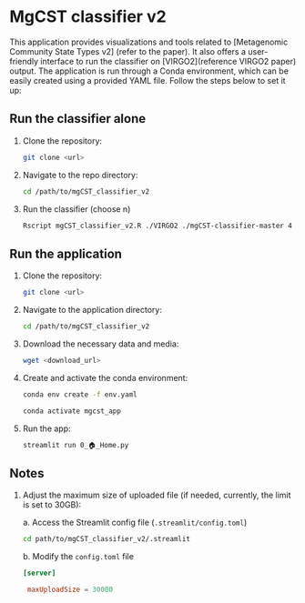 # MgCST classifier v2

This application provides visualizations and tools related to [Metagenomic Community State Types v2] (refer to the paper). It also offers a user-friendly interface to run the classifier on [VIRGO2](reference VIRGO2 paper) output. The application is run through a Conda environment, which can be easily created using a provided YAML file. Follow the steps below to set it up:

## Run the classifier alone

1. Clone the repository:
    ```bash
    git clone <url> 
    ```
2. Navigate to the repo directory:
    ```bash
    cd /path/to/mgCST_classifier_v2
    ```
3. Run the classifier (choose n)
   ```bash
   Rscript mgCST_classifier_v2.R ./VIRGO2 ./mgCST-classifier-master 4
   ```
   
## Run the application

1. Clone the repository:
    ```bash
    git clone <url> 
    ```

2. Navigate to the application directory:
    ```bash
    cd /path/to/mgCST_classifier_v2
    ```

3. Download the necessary data and media:
    ```bash
    wget <download_url>
    ```

4. Create and activate the conda environment:
    ```bash
    conda env create -f env.yaml
    ```
    ```bash
    conda activate mgcst_app
    ```

5. Run the app:
    ```bash
    streamlit run 0_🏠_Home.py
    ```

## Notes

1. Adjust the maximum size of uploaded file (if needed, currently, the limit is set to 30GB):

   a. Access the Streamlit config file (```.streamlit/config.toml```)
    ```bash
    cd path/to/mgCST_classifier_v2/.streamlit
    ```
   b. Modify the ```config.toml``` file
   ```toml
   [server]

    maxUploadSize = 30000
   ```
